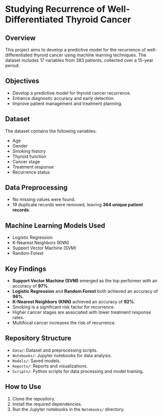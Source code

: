# Studying Recurrence of Well-Differentiated Thyroid Cancer

## Overview
This project aims to develop a predictive model for the recurrence of well-differentiated thyroid cancer using machine learning techniques. The dataset includes 17 variables from 383 patients, collected over a 15-year period.

## Objectives
- Develop a predictive model for thyroid cancer recurrence.
- Enhance diagnostic accuracy and early detection.
- Improve patient management and treatment planning.

## Dataset
The dataset contains the following variables:
- Age
- Gender
- Smoking history
- Thyroid function
- Cancer stage
- Treatment response
- Recurrence status
  
## Data Preprocessing
- No missing values were found.
- 19 duplicate records were removed, leaving **364 unique patient records**.
  
## Machine Learning Models Used
- Logistic Regression
- K-Nearest Neighbors (KNN)
- Support Vector Machine (SVM)
- Random Forest

## Key Findings
- **Support Vector Machine (SVM)** emerged as the top performer with an accuracy of **97%**.
- **Logistic Regression** and **Random Forest** both achieved an accuracy of **96%**.
- **K-Nearest Neighbors (KNN)** achieved an accuracy of **92%**.
- Smoking is a significant risk factor for recurrence.
- Higher cancer stages are associated with lower treatment response rates.
- Multifocal cancer increases the risk of recurrence.

## Repository Structure
- `Data/`: Dataset and preprocessing scripts.
- `Notebooks/`: Jupyter notebooks for data analysis.
- `Models/`: Saved models.
- `Reports/`: Reports and visualizations.
- `Scripts/`: Python scripts for data processing and model training.

## How to Use
1. Clone the repository.
2. Install the required dependencies.
3. Run the Jupyter notebooks in the `Notebooks/` directory.
